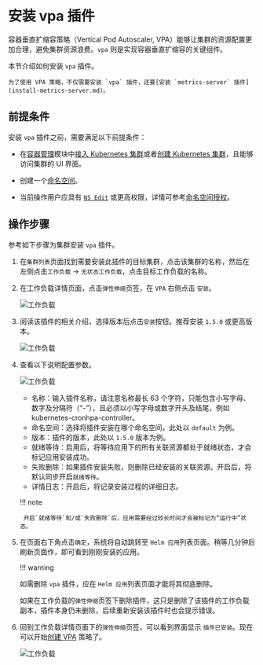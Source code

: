 # 安装 vpa 插件

容器垂直扩缩容策略（Vertical Pod Autoscaler, VPA）能够让集群的资源配置更加合理，避免集群资源浪费。`vpa` 则是实现容器垂直扩缩容的关键组件。

本节介绍如何安装 `vpa` 插件。

    为了使用 VPA 策略，不仅需要安装 `vpa` 插件，还要[安装 `metrics-server` 插件](install-metrics-server.md)。

## 前提条件

安装 `vpa` 插件之前，需要满足以下前提条件：

- 在[容器管理](../../intro/index.md)模块中[接入 Kubernetes 集群](../clusters/integrate-cluster.md)或者[创建 Kubernetes 集群](../clusters/create-cluster.md)，且能够访问集群的 UI 界面。

- 创建一个[命名空间](../namespaces/createns.md)。

- 当前操作用户应具有 [`NS Edit`](../permissions/permission-brief.md#ns-edit) 或更高权限，详情可参考[命名空间授权](../namespaces/createns.md)。

## 操作步骤

参考如下步骤为集群安装 `vpa` 插件。

1. 在`集群列表`页面找到需要安装此插件的目标集群，点击该集群的名称，然后在左侧点击`工作负载` -> `无状态工作负载`，点击目标工作负载的名称。

2. 在工作负载详情页面，点击`弹性伸缩`页签，在 `VPA` 右侧点击 `安装`。

    ![工作负载](https://docs.daocloud.io/daocloud-docs-images/docs/kpanda/images/installvpa.png)

3. 阅读该插件的相关介绍，选择版本后点击`安装`按钮。推荐安装 `1.5.0` 或更高版本。

    ![工作负载](https://docs.daocloud.io/daocloud-docs-images/docs/kpanda/images/installvpa1.png)

4. 查看以下说明配置参数。

    ![工作负载](https://docs.daocloud.io/daocloud-docs-images/docs/kpanda/images/installvpa2.png)

    - 名称：输入插件名称，请注意名称最长 63 个字符，只能包含小写字母、数字及分隔符（“-”），且必须以小写字母或数字开头及结尾，例如 kubernetes-cronhpa-controller。
    - 命名空间：选择将插件安装在哪个命名空间，此处以 `default` 为例。
    - 版本：插件的版本，此处以 `1.5.0` 版本为例。
    - 就绪等待：启用后，将等待应用下的所有关联资源都处于就绪状态，才会标记应用安装成功。
    - 失败删除：如果插件安装失败，则删除已经安装的关联资源。开启后，将默认同步开启`就绪等待`。
    - 详情日志：开启后，将记录安装过程的详细日志。

    !!! note

        开启`就绪等待`和/或`失败删除`后，应用需要经过较长时间才会被标记为“运行中”状态。

5. 在页面右下角点击`确定`，系统将自动跳转至 `Helm 应用`列表页面。稍等几分钟后刷新页面作，即可看到刚刚安装的应用。

    !!! warning

    如需删除 `vpa` 插件，应在 `Helm 应用`列表页面才能将其彻底删除。

    如果在工作负载的`弹性伸缩`页签下删除插件，这只是删除了该插件的工作负载副本，插件本身仍未删除，后续重新安装该插件时也会提示错误。

6. 回到工作负载详情页面下的`弹性伸缩`页签，可以看到界面显示 `插件已安装`。现在可以开始[创建 VPA](create-vpa.md) 策略了。

    ![工作负载](https://docs.daocloud.io/daocloud-docs-images/docs/kpanda/images/installvpa3.png)
